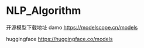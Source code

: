 # NLP_Algorithm

开源模型下载地址
damo
https://modelscope.cn/models    

huggingface
https://huggingface.co/models

